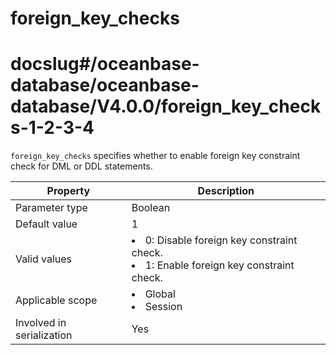 foreign_key_checks
=======================================
# docslug#/oceanbase-database/oceanbase-database/V4.0.0/foreign_key_checks-1-2-3-4


`foreign_key_checks` specifies whether to enable foreign key constraint check for DML or DDL statements.


| **Property**              | **Description** |
|---------------------------|----------------------------------------------------------------------------------------------------------------|
| Parameter type            | Boolean |
| Default value             | 1 |
| Valid values              | <li> 0: Disable foreign key constraint check.   <li> 1: Enable foreign key constraint check. |
| Applicable scope          | <li> Global   <li> Session |
| Involved in serialization | Yes |

